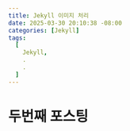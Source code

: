 ```yaml
---
title: Jekyll 이미지 처리
date: 2025-03-30 20:10:38 -08:00
categories: [Jekyll]
tags:
  [
    Jekyll,
    .
    .
  ]
---
```


# 두번째 포스팅